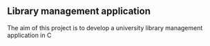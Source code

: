 ## Library management application
The aim of this project is to develop a university library management application in C
